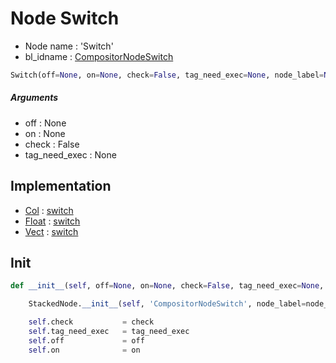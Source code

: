 # Node Switch

- Node name : 'Switch'
- bl_idname : [CompositorNodeSwitch](https://docs.blender.org/api/current/bpy.types.CompositorNodeSwitch.html)


``` python
Switch(off=None, on=None, check=False, tag_need_exec=None, node_label=None, node_color=None)
```
##### Arguments

- off : None
- on : None
- check : False
- tag_need_exec : None

## Implementation

- [Col](/docs/Compositor/Col.md) : [switch](/docs/Compositor/Col.md#switch)
- [Float](/docs/Compositor/Float.md) : [switch](/docs/Compositor/Float.md#switch)
- [Vect](/docs/Compositor/Vect.md) : [switch](/docs/Compositor/Vect.md#switch)

## Init

``` python
def __init__(self, off=None, on=None, check=False, tag_need_exec=None, node_label=None, node_color=None):

    StackedNode.__init__(self, 'CompositorNodeSwitch', node_label=node_label, node_color=node_color)

    self.check           = check
    self.tag_need_exec   = tag_need_exec
    self.off             = off
    self.on              = on
```
